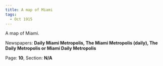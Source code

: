 ```yaml
---  
title: A map of Miami  
tags:  
  - Oct 1915  
---  
```

  
A map of Miami.  
  
Newspapers: **Daily Miami Metropolis, The Miami Metropolis (daily), The Daily Metropolis or Miami Daily Metropolis**  
  
Page: **10**, Section: **N/A** 
